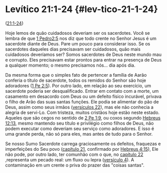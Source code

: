 # Levítico 21:1-24 {#lev-tico-21-1-24}

([21:1-24](http://bibliaonline.com.br/acf/lv/21/1-24))

Hoje lemos de quão cuidadosos deveriam ser os sacerdotes. Você se lembra de que [1 Pedro2:5](http://bibliaonline.com.br/acf/1pe/2/5) nos diz que todo crente no Senhor Jesus é um sacerdote diante de Deus. Pare um pouco para considerar isso. Se os sacerdotes daqueles dias precisavam ser cuidadosos, quão mais cuidadosos deveríamos ser? Somos sacerdotes de Deus neste mundo mau e corrupto. Eles precisavam estar prontos para entrar na presença de Deus a qualquer momento; o mesmo precisamos nós... dia após dia.

Da mesma forma que o simples fato de pertencer a família de Aarão conferia o título de sacerdote, todos os remidos do Senhor são hoje adoradores ([1 Pe 2:5](http://bibliaonline.com.br/acf/1pe/2/5)). Por outro lado, em relação ao seu exercício, um sacerdote poderia ser desqualificado. Entrar em contato com a morte, um casamento em desacordo com Deus ou um defeito físico incurável, privava o filho de Arão das suas santas funções. Ele podia se alimentar do pão de Deus, assim como seus irmãos ([versículos 22](http://bibliaonline.com.br/acf/lv/21/22)), mas ele não conhecia a alegria de servi-Lo. Com tristeza, muitos cristãos hoje estão neste estado. Aqueles que são cegos no sentido de [2 Pe 1:9](http://bibliaonline.com.br/acf/2pe/1/9), ou coxos segundo [Hebreus 12:13](http://bibliaonline.com.br/acf/hb/12/13), mesmo mantendo seu título e privilégio como filhos de Deus, não podem executar como deveriam seu serviço como adoradores. E isso é uma grande perda, não só para eles, mas antes de tudo para o Senhor.

Se nosso Sumo Sacerdote carrega graciosamente os defeitos, fraquezas e imperfeições do Seu povo ([capítulo 21](http://bibliaonline.com.br/acf/lv/21), confirmado por [Hebreus 4:15](http://bibliaonline.com.br/acf/hb/4/15)), Ele não pode, por outro lado, ter comunhão com o que, no [capítulo 22](http://bibliaonline.com.br/acf/lv/22) ,representa um pecado real: um fluxo ou lepra ([versículo 4](http://bibliaonline.com.br/acf/lv/22/4)). A contaminação em um crente o priva do prazer das &quot;coisas santas&quot;.